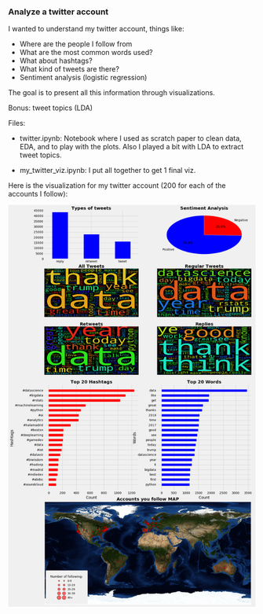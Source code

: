 ### Analyze a twitter account

I wanted to understand my twitter account, things like:

* Where are the people I follow from
* What are the most common words used?
* What about hashtags?
* What kind of tweets are there?
* Sentiment analysis (logistic regression)

The goal is to present all this information through visualizations.

Bonus: tweet topics (LDA)

Files:

* twitter.ipynb: Notebook where I used as scratch paper to clean data, EDA, and to play with the plots. Also I played a bit with LDA to extract tweet topics.

* my_twitter_viz.ipynb: I put all together to get 1 final viz.

Here is the visualization for my twitter account (200 for each of the accounts I follow):

![Alt text](/images/my_twitter.png?raw=true)




